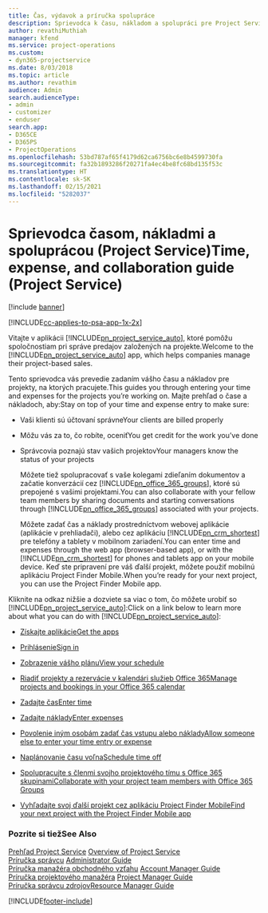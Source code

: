 ```yaml
---
title: Čas, výdavok a príručka spolupráce
description: Sprievodca k času, nákladom a spolupráci pre Project Service
author: revathiMuthiah
manager: kfend
ms.service: project-operations
ms.custom:
- dyn365-projectservice
ms.date: 8/03/2018
ms.topic: article
ms.author: revathim
audience: Admin
search.audienceType:
- admin
- customizer
- enduser
search.app:
- D365CE
- D365PS
- ProjectOperations
ms.openlocfilehash: 53bd787af65f4179d62ca6756bc6e8b4599730fa
ms.sourcegitcommit: fa32b1893286f20271fa4ec4be8fc68bd135f53c
ms.translationtype: HT
ms.contentlocale: sk-SK
ms.lasthandoff: 02/15/2021
ms.locfileid: "5282037"
---
```

# <a name="time-expense-and-collaboration-guide-project-service"></a><span data-ttu-id="deca2-103">Sprievodca časom, nákladmi a spoluprácou (Project Service)</span><span class="sxs-lookup"><span data-stu-id="deca2-103">Time, expense, and collaboration guide (Project Service)</span></span>

[!include [banner](../includes/psa-now-project-operations.md)]

[!INCLUDE[cc-applies-to-psa-app-1x-2x](../includes/cc-applies-to-psa-app-1x-2x.md)]

<span data-ttu-id="deca2-104">Vitajte v aplikácii [!INCLUDE[pn_project_service_auto](../includes/pn-project-service-auto.md)], ktoré pomôžu spoločnostiam pri správe predajov založených na projekte.</span><span class="sxs-lookup"><span data-stu-id="deca2-104">Welcome to the [!INCLUDE[pn_project_service_auto](../includes/pn-project-service-auto.md)] app, which helps companies manage their project-based sales.</span></span> 
  
 <span data-ttu-id="deca2-105">Tento sprievodca vás prevedie zadaním vášho času a nákladov pre projekty, na ktorých pracujete.</span><span class="sxs-lookup"><span data-stu-id="deca2-105">This guides you through entering your time and expenses for the projects you’re working on.</span></span> <span data-ttu-id="deca2-106">Majte prehľad o čase a nákladoch, aby:</span><span class="sxs-lookup"><span data-stu-id="deca2-106">Stay on top of your time and expense entry to make sure:</span></span>  
  
- <span data-ttu-id="deca2-107">Vaši klienti sú účtovaní správne</span><span class="sxs-lookup"><span data-stu-id="deca2-107">Your clients are billed properly</span></span>  
  
- <span data-ttu-id="deca2-108">Môžu vás za to, čo robíte, oceniť</span><span class="sxs-lookup"><span data-stu-id="deca2-108">You get credit for the work you’ve done</span></span>  
  
- <span data-ttu-id="deca2-109">Správcovia poznajú stav vašich projektov</span><span class="sxs-lookup"><span data-stu-id="deca2-109">Your managers know the status of your projects</span></span>  
  
  <span data-ttu-id="deca2-110">Môžete tiež spolupracovať s vaše kolegami zdieľaním dokumentov a začatie konverzácií cez [!INCLUDE[pn_office_365_groups](../includes/pn-office-365-groups.md)], ktoré sú prepojené s vašimi projektami.</span><span class="sxs-lookup"><span data-stu-id="deca2-110">You can also collaborate with your fellow team members by sharing documents and starting conversations through [!INCLUDE[pn_office_365_groups](../includes/pn-office-365-groups.md)] associated with your projects.</span></span>  
  
  <span data-ttu-id="deca2-111">Môžete zadať čas a náklady prostredníctvom webovej aplikácie (aplikácie v prehliadači), alebo cez aplikáciu [!INCLUDE[pn_crm_shortest](../includes/pn-crm-shortest.md)] pre telefóny a tablety v mobilnom zariadení.</span><span class="sxs-lookup"><span data-stu-id="deca2-111">You can enter time and expenses through the web app (browser-based app), or with the [!INCLUDE[pn_crm_shortest](../includes/pn-crm-shortest.md)] for phones and tablets app on your mobile device.</span></span> <span data-ttu-id="deca2-112">Keď ste pripravení pre váš ďalší projekt, môžete použiť mobilnú aplikáciu Project Finder Mobile.</span><span class="sxs-lookup"><span data-stu-id="deca2-112">When you’re ready for your next project, you can use the Project Finder Mobile app.</span></span>  
  
<span data-ttu-id="deca2-113">Kliknite na odkaz nižšie a dozviete sa viac o tom, čo môžete urobiť so [!INCLUDE[pn_project_service_auto](../includes/pn-project-service-auto.md)]:</span><span class="sxs-lookup"><span data-stu-id="deca2-113">Click on a link below to learn more about what you can do with [!INCLUDE[pn_project_service_auto](../includes/pn-project-service-auto.md)]:</span></span>  
  
-   [<span data-ttu-id="deca2-114">Získajte aplikácie</span><span class="sxs-lookup"><span data-stu-id="deca2-114">Get the apps</span></span>](../psa/get-apps.md)  
  
-   [<span data-ttu-id="deca2-115">Prihlásenie</span><span class="sxs-lookup"><span data-stu-id="deca2-115">Sign in</span></span>](../psa/sign-in.md)  
  
-   [<span data-ttu-id="deca2-116">Zobrazenie vášho plánu</span><span class="sxs-lookup"><span data-stu-id="deca2-116">View your schedule</span></span>](../psa/view-schedule.md)  
  
-   [<span data-ttu-id="deca2-117">Riadiť projekty a rezervácie v kalendári služieb Office 365</span><span class="sxs-lookup"><span data-stu-id="deca2-117">Manage projects and bookings in your Office 365 calendar</span></span>](../psa/manage-project-bookings-office-365-calendar.md)  
  
-   [<span data-ttu-id="deca2-118">Zadajte čas</span><span class="sxs-lookup"><span data-stu-id="deca2-118">Enter time</span></span>](../psa/enter-time.md)  
  
-   [<span data-ttu-id="deca2-119">Zadajte náklady</span><span class="sxs-lookup"><span data-stu-id="deca2-119">Enter expenses</span></span>](../psa/enter-expenses.md)  
  
-   [<span data-ttu-id="deca2-120">Povolenie iným osobám zadať čas vstupu alebo náklady</span><span class="sxs-lookup"><span data-stu-id="deca2-120">Allow someone else to enter your time entry or expense</span></span>](../psa/allow-someone-else-enter-time-entry-expense.md)  
  
-   [<span data-ttu-id="deca2-121">Naplánovanie času voľna</span><span class="sxs-lookup"><span data-stu-id="deca2-121">Schedule time off</span></span>](../psa/schedule-time-off.md)  
  
-   [<span data-ttu-id="deca2-122">Spolupracujte s členmi svojho projektového tímu s Office 365 skupinami</span><span class="sxs-lookup"><span data-stu-id="deca2-122">Collaborate with your project team members with Office 365 Groups</span></span>](../psa/collaborate-project-team-members-office-365-groups.md)  
  
-   [<span data-ttu-id="deca2-123">Vyhľadajte svoj ďalší projekt cez aplikáciu Project Finder Mobile</span><span class="sxs-lookup"><span data-stu-id="deca2-123">Find your next project with the Project Finder Mobile app</span></span>](../psa/find-next-project-finder-mobile-app.md)  
  
### <a name="see-also"></a><span data-ttu-id="deca2-124">Pozrite si tiež</span><span class="sxs-lookup"><span data-stu-id="deca2-124">See Also</span></span>  
 <span data-ttu-id="deca2-125">[Prehľad Project Service](../psa/overview.md) </span><span class="sxs-lookup"><span data-stu-id="deca2-125">[Overview of Project Service](../psa/overview.md) </span></span>  
 <span data-ttu-id="deca2-126">[Príručka správcu](../psa/admin-guide.md) </span><span class="sxs-lookup"><span data-stu-id="deca2-126">[Administrator Guide](../psa/admin-guide.md) </span></span>  
 <span data-ttu-id="deca2-127">[Príručka manažéra obchodného vzťahu](../psa/account-manager-guide.md) </span><span class="sxs-lookup"><span data-stu-id="deca2-127">[Account Manager Guide](../psa/account-manager-guide.md) </span></span>  
 <span data-ttu-id="deca2-128">[Príručka projektového manažéra](../psa/project-manager-guide.md) </span><span class="sxs-lookup"><span data-stu-id="deca2-128">[Project Manager Guide](../psa/project-manager-guide.md) </span></span>  
 [<span data-ttu-id="deca2-129">Príručka správcu zdrojov</span><span class="sxs-lookup"><span data-stu-id="deca2-129">Resource Manager Guide</span></span>](../psa/resource-manager-guide.md)   


[!INCLUDE[footer-include](../includes/footer-banner.md)]